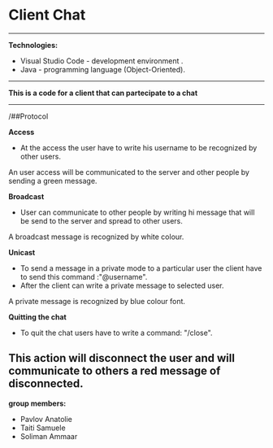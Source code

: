 # Client Chat
 ---
 ****Technologies:****
 - Visual Studio Code - development environment .
 - Java - programming language (Object-Oriented).

---
**This is a code for a client that can partecipate to a chat**

---

/##Protocol

**Access**
- At the access the user have to write his username to be recognized by other users.

An user access will be communicated to the server and other people by sending a green message.

**Broadcast**
- User can communicate to other people by writing hi message that will be send to the server and spread to other users.

A broadcast message is recognized by white colour.

**Unicast**
- To send a message in a private mode to a particular user the client have to send this command :"@username".
- After the client can write a private message to selected user.

A private message is recognized by blue colour font.

**Quitting the chat**
- To quit the chat users have to write a command: "/close".

This action will disconnect the user and will communicate to others a red message of disconnected.
---

**group members:**

 - Pavlov Anatolie
 - Taiti Samuele
 - Soliman Ammaar

